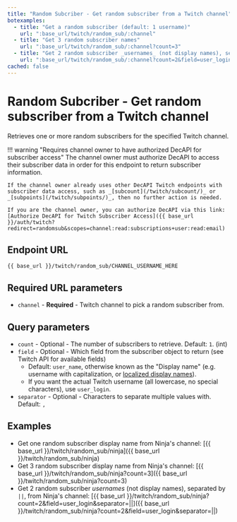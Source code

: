 ```yaml
---
title: "Random Subcriber - Get random subscriber from a Twitch channel"
botexamples:
  - title: "Get a random subscriber (default: 1 username)"
    url: ":base_url/twitch/random_sub/:channel"
  - title: "Get 3 random subscriber names"
    url: ":base_url/twitch/random_sub/:channel?count=3"
  - title: "Get 2 random subscriber _usernames_ (not display names), separated by `||`"
    url: ":base_url/twitch/random_sub/:channel?count=2&field=user_login&separator=||"
cached: false
---
```


# Random Subcriber - Get random subscriber from a Twitch channel

Retrieves one or more random subscribers for the specified Twitch channel.

!!! warning "Requires channel owner to have authorized DecAPI for subscriber access"
    The channel owner must authorize DecAPI to access their subscriber data in order for this endpoint to return subscriber information.

    If the channel owner already uses other DecAPI Twitch endpoints with subscriber data access, such as _[subcount](/twitch/subcount/)_ or _[subpoints](/twitch/subpoints/)_, then no further action is needed.

    If you are the channel owner, you can authorize DecAPI via this link: [Authorize DecAPI for Twitch Subscriber Access]({{ base_url }}/auth/twitch?redirect=randomsub&scopes=channel:read:subscriptions+user:read:email)

## Endpoint URL

`{{ base_url }}/twitch/random_sub/CHANNEL_USERNAME_HERE`

## Required URL parameters

- `channel` - **Required** - Twitch channel to pick a random subscriber from.

## Query parameters

- `count` - Optional - The number of subscribers to retrieve. Default: `1`. (int)
- `field` - Optional - Which field from the subscriber object to return (see Twitch API for available fields)
    - Default: `user_name`, otherwise known as the "Display name" (e.g. username with capitalization, or [localized display names](https://help.twitch.tv/s/article/display-names-on-twitch?language=en_US#localized)).
    - If you want the actual Twitch username (all lowercase, no special characters), use `user_login`.
- `separator` - Optional - Characters to separate multiple values with. Default: `, `

## Examples

- Get one random subscriber display name from Ninja's channel: [{{ base_url }}/twitch/random_sub/ninja]({{ base_url }}/twitch/random_sub/ninja)
- Get 3 random subscriber display name from Ninja's channel: [{{ base_url }}/twitch/random_sub/ninja?count=3]({{ base_url }}/twitch/random_sub/ninja?count=3)
- Get 2 random subscriber _usernames_ (not display names), separated by `||`, from Ninja's channel: [{{ base_url }}/twitch/random_sub/ninja?count=2&field=user_login&separator=||]({{ base_url }}/twitch/random_sub/ninja?count=2&field=user_login&separator=||)